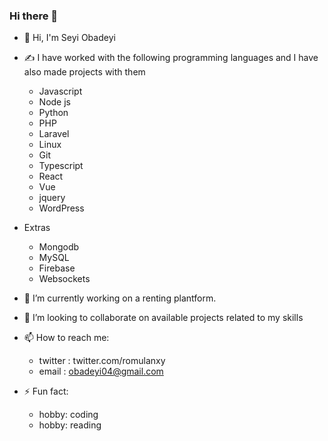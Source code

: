 ### Hi there 👋

- 👋 Hi, I'm Seyi Obadeyi
- ✍ I have worked with the following programming languages and I have also made projects with them
  * Javascript
  * Node js
  * Python
  * PHP
  * Laravel
  * Linux
  * Git
  * Typescript
  * React
  * Vue
  * jquery
  * WordPress
  
- Extras
  * Mongodb
  * MySQL
  * Firebase
  * Websockets

- 🔭 I’m currently working on a renting plantform.
- 👯 I’m looking to collaborate on available projects related to my skills
- 📫 How to reach me: 
  * twitter : twitter.com/romulanxy
  * email : obadeyi04@gmail.com
- ⚡ Fun fact: 
  * hobby: coding
  * hobby: reading
